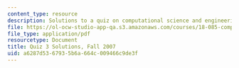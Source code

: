 ```yaml
---
content_type: resource
description: Solutions to a quiz on computational science and engineering.Quiz 3 Solutions.
file: https://ol-ocw-studio-app-qa.s3.amazonaws.com/courses/18-085-computational-science-and-engineering-i-fall-2008/a6287d5367935b6a664c009466c9de3f_quiz3solutions.pdf
file_type: application/pdf
resourcetype: Document
title: Quiz 3 Solutions, Fall 2007
uid: a6287d53-6793-5b6a-664c-009466c9de3f
---
```

